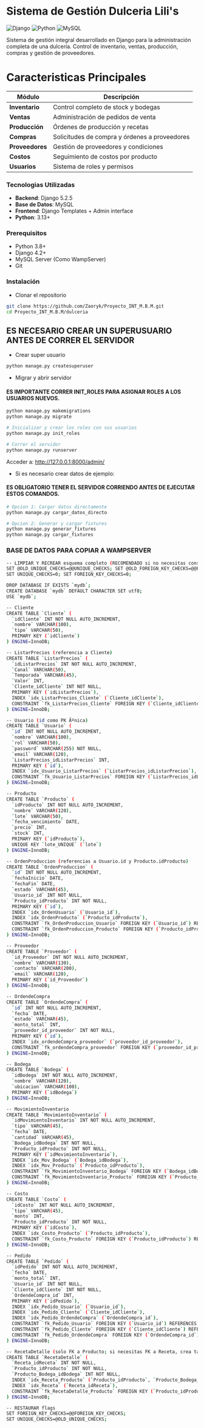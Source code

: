 # Sistema de Gestión Dulceria Lili's

![Django](https://img.shields.io/badge/Django-5.2.5-green?style=for-the-badge&logo=django)
![Python](https://img.shields.io/badge/Python-3.13+-blue?style=for-the-badge&logo=python)
![MySQL](https://img.shields.io/badge/MySQL-8.0-orange?style=for-the-badge&logo=mysql)

Sistema de gestión integral desarrollado en Django para la administración completa de una dulcería. Control de inventario, ventas, producción, compras y gestión de proveedores.

# Caracteristicas Principales

| Módulo | Descripción |
|--------|-------------|
| **Inventario** | Control completo de stock y bodegas |
| **Ventas** | Administración de pedidos de venta |
| **Producción** | Órdenes de producción y recetas |
| **Compras** | Solicitudes de compra y órdenes a proveedores |
| **Proveedores** | Gestión de proveedores y condiciones |
| **Costos** | Seguimiento de costos por producto |
| **Usuarios** | Sistema de roles y permisos |

### Tecnologias Utilizadas
- **Backend**: Django 5.2.5
- **Base de Datos**: MySQL
- **Frontend**: Django Templates + Admin interface
- **Python**: 3.13+

### Prerequisitos
- Python 3.8+
- Django 4.2+
- MySQL Server (Como WampServer)
- Git

### Instalación
- Clonar el repositorio

```bash
git clone https://github.com/Zaoryk/Proyecto_INT_M.B.M.git
cd Proyecto_INT_M.B.M/dulceria
```
## ES NECESARIO CREAR UN SUPERUSUARIO ANTES DE CORRER EL SERVIDOR
- Crear super usuario

```python
python manage.py createsuperuser
```

- Migrar y abrir servidor

#### ES IMPORTANTE CORRER INIT_ROLES PARA ASIGNAR ROLES A LOS USUARIOS NUEVOS.
```python
python manage.py makemigrations
python manage.py migrate

# Inicializar y crear los roles con sus usuarios
python manage.py init_roles

# Correr el servidor
python manage.py runserver
```
Acceder a: http://127.0.0.1:8000/admin/

- Si es necesario crear datos de ejemplo:

#### ES OBLIGATORIO TENER EL SERVIDOR CORRIENDO ANTES DE EJECUTAR ESTOS COMANDOS.
```python
# Opcion 1: Cargar datos directamente
python manage.py cargar_datos_directo

# Opcion 2: Generar y cargar fixtures
python manage.py generar_fixtures
python manage.py cargar_fixtures
```

### BASE DE DATOS PARA COPIAR A WAMPSERVER

```bash
-- LIMPIAR Y RECREAR esquema completo (RECOMENDADO si no necesitas conservar datos)
SET @OLD_UNIQUE_CHECKS=@@UNIQUE_CHECKS; SET @OLD_FOREIGN_KEY_CHECKS=@@FOREIGN_KEY_CHECKS;
SET UNIQUE_CHECKS=0; SET FOREIGN_KEY_CHECKS=0;

DROP DATABASE IF EXISTS `mydb`;
CREATE DATABASE `mydb` DEFAULT CHARACTER SET utf8;
USE `mydb`;

-- Cliente
CREATE TABLE `Cliente` (
  `idCliente` INT NOT NULL AUTO_INCREMENT,
  `nombre` VARCHAR(100),
  `tipo` VARCHAR(50),
  PRIMARY KEY (`idCliente`)
) ENGINE=InnoDB;

-- ListarPrecios (referencia a Cliente)
CREATE TABLE `ListarPrecios` (
  `idListarPrecios` INT NOT NULL AUTO_INCREMENT,
  `Canal` VARCHAR(50),
  `Temporada` VARCHAR(45),
  `Valor` INT,
  `Cliente_idCliente` INT NOT NULL,
  PRIMARY KEY (`idListarPrecios`),
  INDEX `idx_ListarPrecios_Cliente` (`Cliente_idCliente`),
  CONSTRAINT `fk_ListarPrecios_Cliente` FOREIGN KEY (`Cliente_idCliente`) REFERENCES `Cliente`(`idCliente`)
) ENGINE=InnoDB;

-- Usuario (id como PK Ãºnica)
CREATE TABLE `Usuario` (
  `id` INT NOT NULL AUTO_INCREMENT,
  `nombre` VARCHAR(100),
  `rol` VARCHAR(50),
  `password` VARCHAR(255) NOT NULL,
  `email` VARCHAR(120),
  `ListarPrecios_idListarPrecios` INT,
  PRIMARY KEY (`id`),
  INDEX `idx_Usuario_ListarPrecios` (`ListarPrecios_idListarPrecios`),
  CONSTRAINT `fk_Usuario_ListarPrecios` FOREIGN KEY (`ListarPrecios_idListarPrecios`) REFERENCES `ListarPrecios`(`idListarPrecios`)
) ENGINE=InnoDB;

-- Producto
CREATE TABLE `Producto` (
  `idProducto` INT NOT NULL AUTO_INCREMENT,
  `nombre` VARCHAR(120),
  `lote` VARCHAR(50),
  `fecha_vencimiento` DATE,
  `precio` INT,
  `stock` INT,
  PRIMARY KEY (`idProducto`),
  UNIQUE KEY `lote_UNIQUE` (`lote`)
) ENGINE=InnoDB;

-- OrdenProduccion (referencias a Usuario.id y Producto.idProducto)
CREATE TABLE `OrdenProduccion` (
  `id` INT NOT NULL AUTO_INCREMENT,
  `fechaInicio` DATE,
  `fechaFin` DATE,
  `estado` VARCHAR(45),
  `Usuario_id` INT NOT NULL,
  `Producto_idProducto` INT NOT NULL,
  PRIMARY KEY (`id`),
  INDEX `idx_OrdenUsuario` (`Usuario_id`),
  INDEX `idx_OrdenProducto` (`Producto_idProducto`),
  CONSTRAINT `fk_OrdenProduccion_Usuario` FOREIGN KEY (`Usuario_id`) REFERENCES `Usuario`(`id`),
  CONSTRAINT `fk_OrdenProduccion_Producto` FOREIGN KEY (`Producto_idProducto`) REFERENCES `Producto`(`idProducto`)
) ENGINE=InnoDB;

-- Proveedor
CREATE TABLE `Proveedor` (
  `id_Proveedor` INT NOT NULL AUTO_INCREMENT,
  `nombre` VARCHAR(130),
  `contacto` VARCHAR(200),
  `email` VARCHAR(120),
  PRIMARY KEY (`id_Proveedor`)
) ENGINE=InnoDB;

-- OrdendeCompra
CREATE TABLE `OrdendeCompra` (
  `id` INT NOT NULL AUTO_INCREMENT,
  `fecha` DATE,
  `estado` VARCHAR(45),
  `monto_total` INT,
  `proveedor_id_proveedor` INT NOT NULL,
  PRIMARY KEY (`id`),
  INDEX `idx_ordendeCompra_proveedor` (`proveedor_id_proveedor`),
  CONSTRAINT `fk_ordendeCompra_proveedor` FOREIGN KEY (`proveedor_id_proveedor`) REFERENCES `Proveedor`(`id_Proveedor`)
) ENGINE=InnoDB;

-- Bodega
CREATE TABLE `Bodega` (
  `idBodega` INT NOT NULL AUTO_INCREMENT,
  `nombre` VARCHAR(120),
  `ubicacion` VARCHAR(100),
  PRIMARY KEY (`idBodega`)
) ENGINE=InnoDB;

-- MovimientoInventario
CREATE TABLE `MovimientoInventario` (
  `idMovimientoInventario` INT NOT NULL AUTO_INCREMENT,
  `tipo` VARCHAR(45),
  `fecha` DATE,
  `cantidad` VARCHAR(45),
  `Bodega_idBodega` INT NOT NULL,
  `Producto_idProducto` INT NOT NULL,
  PRIMARY KEY (`idMovimientoInventario`),
  INDEX `idx_Mov_Bodega` (`Bodega_idBodega`),
  INDEX `idx_Mov_Producto` (`Producto_idProducto`),
  CONSTRAINT `fk_MovimientoInventario_Bodega` FOREIGN KEY (`Bodega_idBodega`) REFERENCES `Bodega`(`idBodega`),
  CONSTRAINT `fk_MovimientoInventario_Producto` FOREIGN KEY (`Producto_idProducto`) REFERENCES `Producto`(`idProducto`)
) ENGINE=InnoDB;

-- Costo
CREATE TABLE `Costo` (
  `idCosto` INT NOT NULL AUTO_INCREMENT,
  `tipo` VARCHAR(45),
  `monto` INT,
  `Producto_idProducto` INT NOT NULL,
  PRIMARY KEY (`idCosto`),
  INDEX `idx_Costo_Producto` (`Producto_idProducto`),
  CONSTRAINT `fk_Costo_Producto` FOREIGN KEY (`Producto_idProducto`) REFERENCES `Producto`(`idProducto`)
) ENGINE=InnoDB;

-- Pedido
CREATE TABLE `Pedido` (
  `idPedido` INT NOT NULL AUTO_INCREMENT,
  `fecha` DATE,
  `monto_total` INT,
  `Usuario_id` INT NOT NULL,
  `Cliente_idCliente` INT NOT NULL,
  `OrdendeCompra_id` INT,
  PRIMARY KEY (`idPedido`),
  INDEX `idx_Pedido_Usuario` (`Usuario_id`),
  INDEX `idx_Pedido_Cliente` (`Cliente_idCliente`),
  INDEX `idx_Pedido_OrdendeCompra` (`OrdendeCompra_id`),
  CONSTRAINT `fk_Pedido_Usuario` FOREIGN KEY (`Usuario_id`) REFERENCES `Usuario`(`id`),
  CONSTRAINT `fk_Pedido_Cliente` FOREIGN KEY (`Cliente_idCliente`) REFERENCES `Cliente`(`idCliente`),
  CONSTRAINT `fk_Pedido_OrdendeCompra` FOREIGN KEY (`OrdendeCompra_id`) REFERENCES `OrdendeCompra`(`id`)
) ENGINE=InnoDB;

-- RecetaDetalle (solo FK a Producto; si necesitas FK a Receta, crea tabla Receta antes)
CREATE TABLE `RecetaDetalle` (
  `Receta_idReceta` INT NOT NULL,
  `Producto_idProducto` INT NOT NULL,
  `Producto_Bodega_idBodega` INT NOT NULL,
  INDEX `idx_Receta_Producto` (`Producto_idProducto`, `Producto_Bodega_idBodega`),
  INDEX `idx_Receta` (`Receta_idReceta`),
  CONSTRAINT `fk_RecetaDetalle_Producto` FOREIGN KEY (`Producto_idProducto`) REFERENCES `Producto`(`idProducto`)
) ENGINE=InnoDB;

-- RESTAURAR flags
SET FOREIGN_KEY_CHECKS=@@FOREIGN_KEY_CHECKS;
SET UNIQUE_CHECKS=@OLD_UNIQUE_CHECKS;
```

